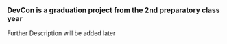### DevCon is a graduation project from the 2nd preparatory class year

Further Description will be added later

